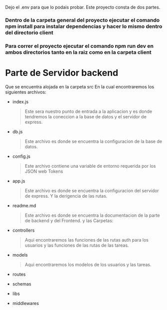 Dejo el .env para que lo podais probar.
Este proyecto consta de dos partes.



### Dentro de la carpeta general del proyecto ejecutar el comando npm install para instalar dependencias y hacer lo mismo dentro del directorio client

### Para correr el proyecto ejecutar el comando npm run dev en ambos directorios tanto en la raiz como en la carpeta client

# Parte de Servidor backend

Que se encuentra alojada en la carpeta src
En la cual encontraremos los siguientes archivos:

- index.js

  > Este sera nuestro punto de entrada a la aplicacion y es donde tendremos la coneccion a la base de datos y el servidor de express.

- db.js

  > Este archivo es donde se encuentra la configuracion de la base de datos.

- config.js

  > Este archivo contiene una variable de entorno requerida por los JSON web Tokens

- app.js

  > Este archivo es donde se encuentra la configuracion del servidor de express. Y la derigencia de las rutas.

- readme.md
  > Este archivo es donde se encuentra la documentacion de la parte de backend y del Frontend.
  > y las Carpetas:
- controllers
  > Aqui encontraremos las funciones de las rutas auth para los usuarios y las funciones de las rutas de las tareas.
- models
  > Aqui encontraremos los modelos de los usuarios y las tareas.
- routes
- schemas
- libs
- middlewares
